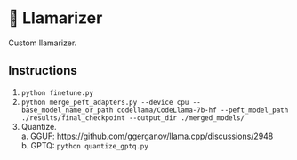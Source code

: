 # 🦙 Llamarizer
Custom llamarizer.

## Instructions
1. `python finetune.py`
2. `python merge_peft_adapters.py --device cpu --base_model_name_or_path codellama/CodeLlama-7b-hf --peft_model_path ./results/final_checkpoint --output_dir ./merged_models/`
3. Quantize.  
    a. GGUF: https://github.com/ggerganov/llama.cpp/discussions/2948  
    b. GPTQ: `python quantize_gptq.py`